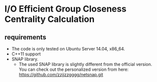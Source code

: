 # I/O Efficient Group Closeness Centrality Calculation

## requirements

* The code is only tested on Ubuntu Server 14.04, x86_64.
* C++11 support
* SNAP library.
  * The used SNAP library is slightly different from the official version.
    You can check out the personalized version from here:
    https://github.com/zzjjzzgggg/netsnap.git

